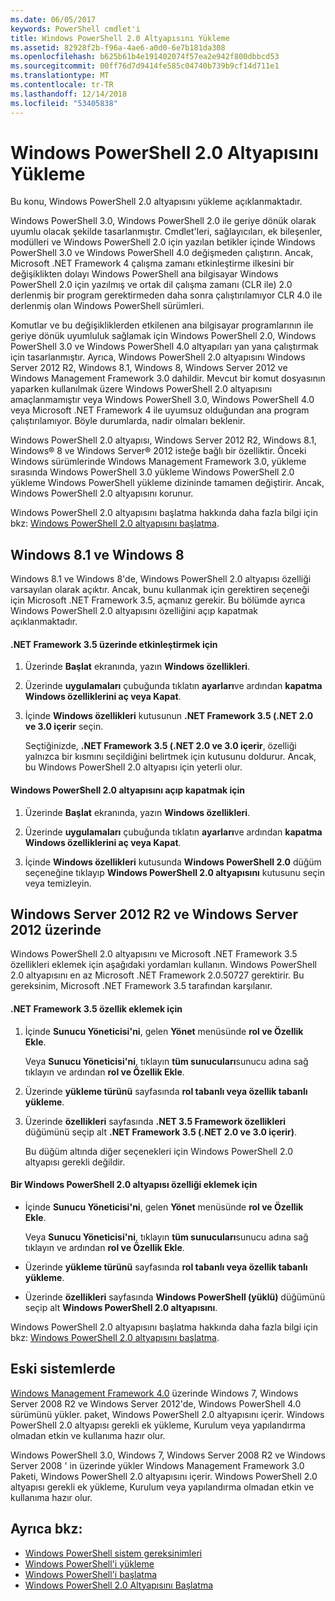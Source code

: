 ```yaml
---
ms.date: 06/05/2017
keywords: PowerShell cmdlet'i
title: Windows PowerShell 2.0 Altyapısını Yükleme
ms.assetid: 82928f2b-f96a-4ae6-a0d0-6e7b181da308
ms.openlocfilehash: b625b61b4e191402074f57ea2e942f800dbbcd53
ms.sourcegitcommit: 00ff76d7d9414fe585c04740b739b9cf14d711e1
ms.translationtype: MT
ms.contentlocale: tr-TR
ms.lasthandoff: 12/14/2018
ms.locfileid: "53405838"
---
```

# <a name="installing-the-windows-powershell-20-engine"></a>Windows PowerShell 2.0 Altyapısını Yükleme
Bu konu, Windows PowerShell 2.0 altyapısını yükleme açıklanmaktadır.

Windows PowerShell 3.0, Windows PowerShell 2.0 ile geriye dönük olarak uyumlu olacak şekilde tasarlanmıştır. Cmdlet'leri, sağlayıcıları, ek bileşenler, modülleri ve Windows PowerShell 2.0 için yazılan betikler içinde Windows PowerShell 3.0 ve Windows PowerShell 4.0 değişmeden çalıştırın. Ancak, Microsoft .NET Framework 4 çalışma zamanı etkinleştirme ilkesini bir değişiklikten dolayı Windows PowerShell ana bilgisayar Windows PowerShell 2.0 için yazılmış ve ortak dil çalışma zamanı (CLR ile) 2.0 derlenmiş bir program gerektirmeden daha sonra çalıştırılamıyor CLR 4.0 ile derlenmiş olan Windows PowerShell sürümleri.

Komutlar ve bu değişikliklerden etkilenen ana bilgisayar programlarının ile geriye dönük uyumluluk sağlamak için Windows PowerShell 2.0, Windows PowerShell 3.0 ve Windows PowerShell 4.0 altyapıları yan yana çalıştırmak için tasarlanmıştır. Ayrıca, Windows PowerShell 2.0 altyapısını Windows Server 2012 R2, Windows 8.1, Windows 8, Windows Server 2012 ve Windows Management Framework 3.0 dahildir. Mevcut bir komut dosyasının yaparken kullanılmak üzere Windows PowerShell 2.0 altyapısını amaçlanmamıştır veya Windows PowerShell 3.0, Windows PowerShell 4.0 veya Microsoft .NET Framework 4 ile uyumsuz olduğundan ana program çalıştırılamıyor. Böyle durumlarda, nadir olmaları beklenir.

Windows PowerShell 2.0 altyapısı, Windows Server 2012 R2, Windows 8.1, Windows® 8 ve Windows Server® 2012 isteğe bağlı bir özelliktir. Önceki Windows sürümlerinde Windows Management Framework 3.0, yükleme sırasında Windows PowerShell 3.0 yükleme Windows PowerShell 2.0 yükleme Windows PowerShell yükleme dizininde tamamen değiştirir. Ancak, Windows PowerShell 2.0 altyapısını korunur.

Windows PowerShell 2.0 altyapısını başlatma hakkında daha fazla bilgi için bkz: [Windows PowerShell 2.0 altyapısını başlatma](../getting-started/Starting-the-Windows-PowerShell-2.0-Engine.md).

## <a name="on-windows-81-and-windows-8"></a>Windows 8.1 ve Windows 8
Windows 8.1 ve Windows 8'de, Windows PowerShell 2.0 altyapısı özelliği varsayılan olarak açıktır. Ancak, bunu kullanmak için gerektiren seçeneği için Microsoft .NET Framework 3.5, açmanız gerekir. Bu bölümde ayrıca Windows PowerShell 2.0 altyapısını özelliğini açıp kapatmak açıklanmaktadır.

#### <a name="to-turn-on-net-framework-35"></a>.NET Framework 3.5 üzerinde etkinleştirmek için

1. Üzerinde **Başlat** ekranında, yazın **Windows özellikleri**.

2. Üzerinde **uygulamaları** çubuğunda tıklatın **ayarları**ve ardından **kapatma Windows özelliklerini aç veya Kapat**.

3. İçinde **Windows özellikleri** kutusunun **.NET Framework 3.5 (.NET 2.0 ve 3.0 içerir** seçin.

    Seçtiğinizde, **.NET Framework 3.5 (.NET 2.0 ve 3.0 içerir**, özelliği yalnızca bir kısmını seçildiğini belirtmek için kutusunu doldurur. Ancak, bu Windows PowerShell 2.0 altyapısı için yeterli olur.

#### <a name="to-turn-the-windows-powershell-20-engine-on-and-off"></a>Windows PowerShell 2.0 altyapısını açıp kapatmak için

1. Üzerinde **Başlat** ekranında, yazın **Windows özellikleri**.

2. Üzerinde **uygulamaları** çubuğunda tıklatın **ayarları**ve ardından **kapatma Windows özelliklerini aç veya Kapat**.

3. İçinde **Windows özellikleri** kutusunda **Windows PowerShell 2.0** düğüm seçeneğine tıklayıp **Windows PowerShell 2.0 altyapısını** kutusunu seçin veya temizleyin.

## <a name="on-windows-server-2012-r2-and-windows-server-2012"></a>Windows Server 2012 R2 ve Windows Server 2012 üzerinde
Windows PowerShell 2.0 altyapısını ve Microsoft .NET Framework 3.5 özellikleri eklemek için aşağıdaki yordamları kullanın. Windows PowerShell 2.0 altyapısını en az Microsoft .NET Framework 2.0.50727 gerektirir. Bu gereksinim, Microsoft .NET Framework 3.5 tarafından karşılanır.

#### <a name="to-add-the-net-framework-35-feature"></a>.NET Framework 3.5 özellik eklemek için

1. İçinde **Sunucu Yöneticisi'ni**, gelen **Yönet** menüsünde **rol ve Özellik Ekle**.

    Veya **Sunucu Yöneticisi'ni**, tıklayın **tüm sunucuları**sunucu adına sağ tıklayın ve ardından **rol ve Özellik Ekle**.

2. Üzerinde **yükleme türünü** sayfasında **rol tabanlı veya özellik tabanlı yükleme**.

3. Üzerinde **özellikleri** sayfasında **.NET 3.5 Framework özellikleri** düğümünü seçip alt **.NET Framework 3.5 (.NET 2.0 ve 3.0 içerir)**.

    Bu düğüm altında diğer seçenekleri için Windows PowerShell 2.0 altyapısı gerekli değildir.

#### <a name="to-add-the-windows-powershell-20-engine-feature"></a>Bir Windows PowerShell 2.0 altyapısı özelliği eklemek için

- İçinde **Sunucu Yöneticisi'ni**, gelen **Yönet** menüsünde **rol ve Özellik Ekle**.

    Veya **Sunucu Yöneticisi'ni**, tıklayın **tüm sunucuları**sunucu adına sağ tıklayın ve ardından **rol ve Özellik Ekle**.

- Üzerinde **yükleme türünü** sayfasında **rol tabanlı veya özellik tabanlı yükleme**.

- Üzerinde **özellikleri** sayfasında **Windows PowerShell (yüklü)** düğümünü seçip alt **Windows PowerShell 2.0 altyapısını**.

Windows PowerShell 2.0 altyapısını başlatma hakkında daha fazla bilgi için bkz: [Windows PowerShell 2.0 altyapısını başlatma](../getting-started/Starting-the-Windows-PowerShell-2.0-Engine.md).

## <a name="on-earlier-systems"></a>Eski sistemlerde
[Windows Management Framework 4.0](https://go.microsoft.com/fwlink/?LinkID=293881) üzerinde Windows 7, Windows Server 2008 R2 ve Windows Server 2012'de, Windows PowerShell 4.0 sürümünü yükler. paket, Windows PowerShell 2.0 altyapısını içerir. Windows PowerShell 2.0 altyapısı gerekli ek yükleme, Kurulum veya yapılandırma olmadan etkin ve kullanıma hazır olur.

Windows PowerShell 3.0, Windows 7, Windows Server 2008 R2 ve Windows Server 2008 ' in üzerinde yükler Windows Management Framework 3.0 Paketi, Windows PowerShell 2.0 altyapısını içerir. Windows PowerShell 2.0 altyapısı gerekli ek yükleme, Kurulum veya yapılandırma olmadan etkin ve kullanıma hazır olur.

## <a name="see-also"></a>Ayrıca bkz:
- [Windows PowerShell sistem gereksinimleri](Windows-PowerShell-System-Requirements.md)
- [Windows PowerShell'i yükleme](Installing-Windows-PowerShell.md)
- [Windows PowerShell'i başlatma](https://technet.microsoft.com/en-us/library/8ec8c2d7-8e7c-4722-a3d2-498fe5739a8e)
- [Windows PowerShell 2.0 Altyapısını Başlatma](../getting-started/Starting-the-Windows-PowerShell-2.0-Engine.md)